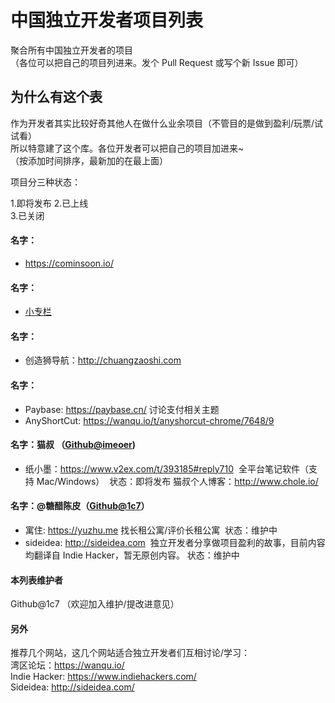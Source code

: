 # 中国独立开发者项目列表
聚合所有中国独立开发者的项目           
（各位可以把自己的项目列进来。发个 Pull Request 或写个新 Issue 即可）        

## 为什么有这个表
作为开发者其实比较好奇其他人在做什么业余项目（不管目的是做到盈利/玩票/试试看）               
所以特意建了这个库。各位开发者可以把自己的项目加进来~         
（按添加时间排序，最新加的在最上面）        

项目分三种状态：         

1.即将发布 
2.已上线  
3.已关闭


#### 名字：
* https://cominsoon.io/

#### 名字：
* [小专栏](https://xiaozhuanlan.com/)

#### 名字：
* 创造狮导航：http://chuangzaoshi.com

#### 名字：
* Paybase: https://paybase.cn/ 讨论支付相关主题
* AnyShortCut: https://wanqu.io/t/anyshorcut-chrome/7648/9 

#### 名字：猫叔 （[Github@imeoer](https://github.com/imeoer))
* 纸小墨：https://www.v2ex.com/t/393185#reply710
  全平台笔记软件（支持 Mac/Windows）
  状态：即将发布
猫叔个人博客：http://www.chole.io/

#### 名字：@糖醋陈皮（[Github@1c7](https://github.com/1c7)）
* 寓住: https://yuzhu.me
  找长租公寓/评价长租公寓
  状态：维护中
* sideidea: http://sideidea.com
  独立开发者分享做项目盈利的故事，目前内容均翻译自 Indie Hacker，暂无原创内容。
  状态：维护中

#### 本列表维护者
Github@1c7
（欢迎加入维护/提改进意见）

#### 另外
推荐几个网站，这几个网站适合独立开发者们互相讨论/学习：    
湾区论坛：https://wanqu.io/    
Indie Hacker: https://www.indiehackers.com/     
Sideidea: http://sideidea.com/    
